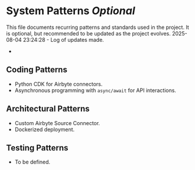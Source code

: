 # System Patterns *Optional*

This file documents recurring patterns and standards used in the project.
It is optional, but recommended to be updated as the project evolves.
2025-08-04 23:24:28 - Log of updates made.

*

## Coding Patterns

*   Python CDK for Airbyte connectors.
*   Asynchronous programming with `async/await` for API interactions.

## Architectural Patterns

*   Custom Airbyte Source Connector.
*   Dockerized deployment.

## Testing Patterns

*   To be defined.